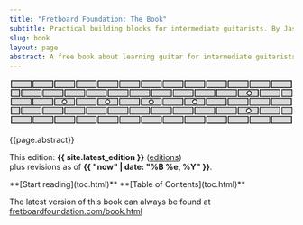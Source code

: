 ```yaml
---
title: "Fretboard Foundation: The Book"
subtitle: Practical building blocks for intermediate guitarists. By Jason Grimes.
slug: book
layout: page
abstract: A free book about learning guitar for intermediate guitarists. It aims to organize and simplify the information needed to achieve fluency on guitar, and provide a thorough reference for playing guitar by ear, chords and harmony, and scales and melody.
---
```


![Fretboard Foundation logo](assets/logos/logo-wide.svg)

<div class="chapter-abstract color-callout-dark">
  {{page.abstract}}
</div>

This edition: **{{ site.latest_edition }}**
([editions](editions.html))  
plus revisions as of **{{ "now" | date: "%B %e, %Y" }}**.  

<div class="font-larger" markdown="block">
**[Start reading](toc.html)**   
**[Table of Contents](toc.html)**
</div>


The latest version of this book can always be found at
[fretboardfoundation.com/book.html](https://fretboardfoundation.com/book.html)

